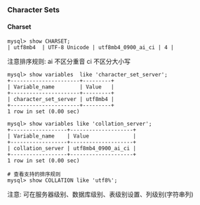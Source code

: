 ### Character Sets

#### Charset

~~~mysql
mysql> show CHARSET;
| utf8mb4  | UTF-8 Unicode | utf8mb4_0900_ai_ci | 4 |
~~~

注意排序规则: ai 不区分重音  ci 不区分大小写

~~~mysql
mysql> show variables  like 'character_set_server';
+----------------------+---------+
| Variable_name        | Value   |
+----------------------+---------+
| character_set_server | utf8mb4 |
+----------------------+---------+
1 row in set (0.00 sec)

mysql> show variables like 'collation_server';
+------------------+--------------------+
| Variable_name    | Value              |
+------------------+--------------------+
| collation_server | utf8mb4_0900_ai_ci |
+------------------+--------------------+
1 row in set (0.00 sec)

# 查看支持的排序规则
mysql> show COLLATION like 'utf8%';
~~~

注意: 可在服务器级别、数据库级别、表级别设置、列级别(字符串列)